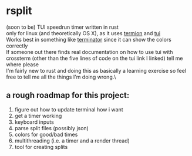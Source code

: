 # rsplit
(soon to be) TUI speedrun timer written in rust\
only for linux (and theoretically OS X), as it uses [termion](https://docs.rs/termion/1.5.5/termion/) and [tui](https://docs.rs/tui/0.9.5/tui/)\
Works best in something like [terminator](https://github.com/gnome-terminator/terminator) since it can show the colors correctly\
If someone out there finds real documentation on how to use tui with crossterm (other than the five lines of code on the tui link I linked) tell me where please\
I'm fairly new to rust and doing this as basically a learning exercise so feel free to tell me all the things I'm doing wrong.\

## a rough roadmap for this project:
1. figure out how to update terminal how i want
2. get a timer working
3. keyboard inputs
4. parse split files (possibly json)
5. colors for good/bad times
6. multithreading (i.e. a timer and a render thread)
7. tool for creating splits
